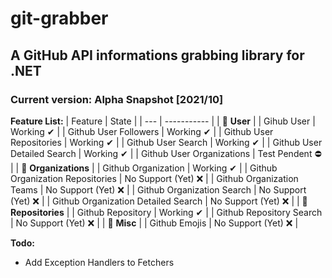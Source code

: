 # git-grabber
## A GitHub API informations grabbing library for .NET
### Current version: Alpha Snapshot [2021/10]
**Feature List:**
| Feature | State |
| --- | ----------- |
| 🔵 **User** |
| Gihub User | Working ✔ |
| Github User Followers | Working ✔ |
| Github User Repositories | Working ✔ |
| Github User Search | Working ✔ |
| Github User Detailed Search | Working ✔ |
| Github User Organizations | Test Pendent ⛔ |
| 🔵 **Organizations** |
| Github Organization | Working ✔ |
| Github Organization Repositories | No Support (Yet) ❌ |
| Github Organization Teams | No Support (Yet) ❌ |
| Github Organization Search | No Support (Yet) ❌ |
| Github Organization Detailed Search | No Support (Yet) ❌ |
| 🔵 **Repositories** |
| Github Repository | Working ✔ |
| Github Repository Search | No Support (Yet) ❌ |
| 🔵 **Misc** |
| Github Emojis | No Support (Yet) ❌ |

**Todo:**
- Add Exception Handlers to Fetchers
